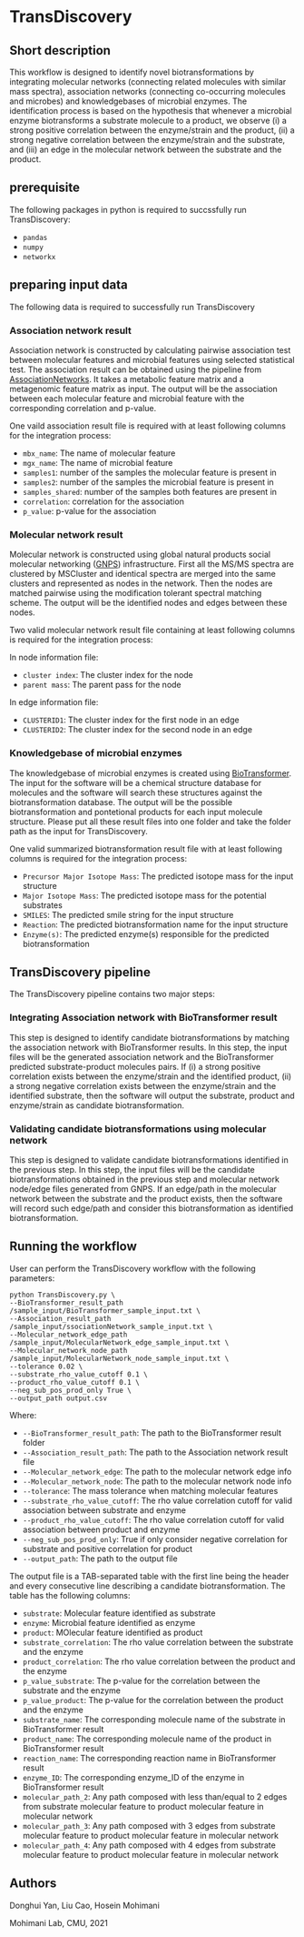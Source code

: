 # TransDiscovery
## Short description
This workflow is designed to identify novel biotransformations by integrating molecular networks (connecting related molecules with similar mass spectra), association networks (connecting co-occurring molecules and microbes) and knowledgebases of microbial enzymes. The identification process is based on the hypothesis that whenever a microbial enzyme biotransforms a substrate molecule to a product, we observe (i) a strong positive correlation between the enzyme/strain and the product, (ii) a strong negative correlation between the enzyme/strain and the substrate, and (iii) an edge in the molecular network between the substrate and the product.

## prerequisite

The following packages in python is required to succssfully run TransDiscovery:
* `pandas`
* `numpy`
* `networkx`

## preparing input data
The following data is required to successfully run TransDiscovery
### Association network result
Association network is constructed by calculating pairwise association test between molecular features and microbial features using selected statistical test. The association result can be obtained using the pipeline from [AssociationNetworks](https://github.com/mohimanilab/AssociationNetworks/blob/master/README.md). It takes a metabolic feature matrix and a metagenomic feature matrix as input. The output will be the association between each molecular feature and microbial feature with the corresponding correlation and p-value. 

One vaild association result file is required with at least following columns for the integration process:
* `mbx_name`: The name of molecular feature
* `mgx_name`: The name of microbial feature
* `samples1`: number of the samples the molecular feature is present in
* `samples2`: number of the samples the microbial feature is present in
* `samples_shared`: number of the samples both features are present in
* `correlation`: correlation for the association
* `p_value`: p-value for the association


### Molecular network result
Molecular network is constructed using global natural products social molecular networking ([GNPS](https://gnps.ucsd.edu/ProteoSAFe/static/gnps-splash.jsp)) infrastructure. First all the MS/MS spectra are clustered by MSCluster and identical spectra are merged into the same clusters and represented as nodes in the network. Then the nodes are matched pairwise using the modification tolerant spectral matching scheme. The output will be the identified nodes and edges between these nodes.

Two valid molecular network result file containing at least following columns is required for the integration process:

In node information file:

* `cluster index`: The cluster index for the node
* `parent mass`: The parent pass for the node

In edge information file:

* `CLUSTERID1`: The cluster index for the first node in an edge
* `CLUSTERID2`: The cluster index for the second node in an edge

### Knowledgebase of microbial enzymes
The knowledgebase of microbial enzymes is created using [BioTransformer](https://bitbucket.org/djoumbou/biotransformerjar/src/master/). The input for the software will be a chemical structure database for molecules and the software will search these structures against the biotransformation database. The output will be the possible biotransformation and pontetional products for each input molecule structure. Please put all these result files into one folder and take the folder path as the input for TransDiscovery. 

One valid summarized biotransformation result file with at least following columns is required for the integration process:
* `Precursor Major Isotope Mass`: The predicted isotope mass for the input structure
* `Major Isotope Mass`: The predicted isotope mass for the potential substrates
* `SMILES`: The predicted smile string for the input structure
* `Reaction`: The predicted biotransformation name for the input structure
* `Enzyme(s)`: The predicted enzyme(s) responsible for the predicted biotransformation

## TransDiscovery pipeline
The TransDiscovery pipeline contains two major steps:
### Integrating Association network with BioTransformer result
This step is designed to identify candidate biotransformations by matching the association network with BioTransformer results. In this step, the input files will be the generated association network and the BioTransformer predicted substrate-product molecules pairs. If (i) a strong positive correlation exists between the enzyme/strain and the identified product, (ii) a strong negative correlation exists between the enzyme/strain and the identified substrate, then the software will output the substrate, product and enzyme/strain as candidate biotransformation. 
### Validating candidate biotransformations using molecular network
This step is designed to validate candidate biotransformations identified in the previous step. In this step, the input files will be the candidate biotransformations obtained in the previous step and molecular network node/edge files generated from GNPS. If an edge/path in the molecular network between the substrate and the product exists, then the software will record such edge/path and consider this biotransformation as identified biotransformation. 

## Running the workflow
User can perform the TransDiscovery workflow with the following parameters:
```
python TransDiscovery.py \
--BioTransformer_result_path /sample_input/BioTransformer_sample_input.txt \
--Association_result_path /sample_input/ssociationNetwork_sample_input.txt \
--Molecular_network_edge_path /sample_input/MolecularNetwork_edge_sample_input.txt \
--Molecular_network_node_path /sample_input/MolecularNetwork_node_sample_input.txt \
--tolerance 0.02 \
--substrate_rho_value_cutoff 0.1 \
--product_rho_value_cutoff 0.1 \
--neg_sub_pos_prod_only True \
--output_path output.csv
```

Where: 
* `--BioTransformer_result_path`: The path to the BioTransformer result folder
* `--Association_result_path`: The path to the Association network result file
* `--Molecular_network_edge`: The path to the molecular network edge info
* `--Molecular_network_node`: The path to the molecular network node info
* `--tolerance`: The mass tolerance when matching molecular features
* `--substrate_rho_value_cutoff`: The rho value correlation cutoff for valid association between substrate and enzyme
* `--product_rho_value_cutoff`: The rho value correlation cutoff for valid association between product and enzyme
* `--neg_sub_pos_prod_only`: True if only consider negative correlation for substrate and positive correlation for product
* `--output_path`: The path to the output file

The output file is a TAB-separated table with the first line being the header and every consecutive line describing a candidate biotransformation. The table has the following columns:

* `substrate`: Molecular feature identified as substrate
* `enzyme`: Microbial feature identified as enzyme
* `product`: MOlecular feature identified as product
* `substrate_correlation`: The rho value correlation between the substrate and the enzyme
* `product_correlation`: The rho value correlation between the product and the enzyme
* `p_value_substrate`: The p-value for the correlation between the substrate and the enzyme
* `p_value_product`: The p-value for the correlation between the product and the enzyme
* `substrate_name`: The corresponding molecule name of the substrate in BioTransformer result
* `product_name`: The corresponding molecule name of the product in BioTransformer result
* `reaction_name`: The corresponding reaction name in BioTransformer result
* `enzyme_ID`: The corresponding enzyme_ID of the enzyme in BioTransformer result
* `molecular_path_2`: Any path composed with less than/equal to 2 edges from substrate molecular feature to product molecular feature in molecular network
* `molecular_path_3`: Any path composed with 3 edges from substrate molecular feature to product molecular feature in molecular network
* `molecular_path_4`: Any path composed with 4 edges from substrate molecular feature to product molecular feature in molecular network

## Authors
Donghui Yan, Liu Cao, Hosein Mohimani

Mohimani Lab, CMU, 2021





